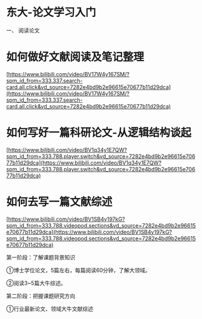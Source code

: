 # 东大-论文学习入门

一、 阅读论文

# 如何做好文献阅读及笔记整理

[https://www.bilibili.com/video/BV17W4y167SM/?spm_id_from=333.337.search-card.all.click&vd_source=7282e4bd9b2e96615e70677b11d29dca](https://www.bilibili.com/video/BV17W4y167SM/?spm_id_from=333.337.search-card.all.click&vd_source=7282e4bd9b2e96615e70677b11d29dca)

# 如何写好一篇科研论文-从逻辑结构谈起

[https://www.bilibili.com/video/BV1q34y1E7QW?spm_id_from=333.788.player.switch&vd_source=7282e4bd9b2e96615e70677b11d29dca](https://www.bilibili.com/video/BV1q34y1E7QW?spm_id_from=333.788.player.switch&vd_source=7282e4bd9b2e96615e70677b11d29dca)

# 如何去写一篇文献综述

[https://www.bilibili.com/video/BV1SB4y197kG?spm_id_from=333.788.videopod.sections&vd_source=7282e4bd9b2e96615e70677b11d29dca](https://www.bilibili.com/video/BV1SB4y197kG?spm_id_from=333.788.videopod.sections&vd_source=7282e4bd9b2e96615e70677b11d29dca)

第一阶段：了解课题背景知识

①博士学位论文，5篇左右，每篇阅读60分钟，了解大领域。

②阅读3~5篇大牛综述。

第二阶段：把握课题研究方向

①行业最新论文、领域大牛文献综述
<!--stackedit_data:
eyJoaXN0b3J5IjpbNjI4OTQzODA2XX0=
-->